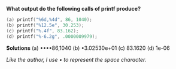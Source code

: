 **What output do the following calls of printf produce?**
``` C
(a) printf("%6d,%4d", 86, 1040); 
(b) printf("%12.5e", 30.253); 
(c) printf("%.4f", 83.162); 
(d) printf("%-6.2g", .0000009979);
```

**Solutions**
(a) ••••86,1040
(b) •3.02530e+01
(c) 83.1620
(d) 1e-06

*Like the author, I use • to represent the space character.*

